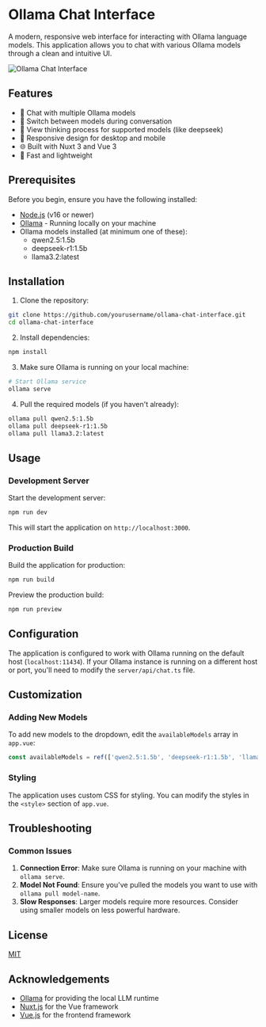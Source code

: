 # Ollama Chat Interface

A modern, responsive web interface for interacting with Ollama language models. This application allows you to chat with various Ollama models through a clean and intuitive UI.

![Ollama Chat Interface](https://via.placeholder.com/800x450.png?text=Ollama+Chat+Interface)

## Features

- 🤖 Chat with multiple Ollama models
- 🔄 Switch between models during conversation
- 💭 View thinking process for supported models (like deepseek)
- 📱 Responsive design for desktop and mobile
- 🌐 Built with Nuxt 3 and Vue 3
- 🚀 Fast and lightweight

## Prerequisites

Before you begin, ensure you have the following installed:

- [Node.js](https://nodejs.org/) (v16 or newer)
- [Ollama](https://ollama.ai/) - Running locally on your machine
- Ollama models installed (at minimum one of these):
  - qwen2.5:1.5b
  - deepseek-r1:1.5b
  - llama3.2:latest

## Installation

1. Clone the repository:

```bash
git clone https://github.com/yourusername/ollama-chat-interface.git
cd ollama-chat-interface
```

2. Install dependencies:

```bash
npm install
```

3. Make sure Ollama is running on your local machine:

```bash
# Start Ollama service
ollama serve
```

4. Pull the required models (if you haven't already):

```bash
ollama pull qwen2.5:1.5b
ollama pull deepseek-r1:1.5b
ollama pull llama3.2:latest
```

## Usage

### Development Server

Start the development server:

```bash
npm run dev
```

This will start the application on `http://localhost:3000`.

### Production Build

Build the application for production:

```bash
npm run build
```

Preview the production build:

```bash
npm run preview
```

## Configuration

The application is configured to work with Ollama running on the default host (`localhost:11434`). If your Ollama instance is running on a different host or port, you'll need to modify the `server/api/chat.ts` file.

## Customization

### Adding New Models

To add new models to the dropdown, edit the `availableModels` array in `app.vue`:

```javascript
const availableModels = ref(['qwen2.5:1.5b', 'deepseek-r1:1.5b', 'llama3.2:latest', 'your-new-model'])
```

### Styling

The application uses custom CSS for styling. You can modify the styles in the `<style>` section of `app.vue`.

## Troubleshooting

### Common Issues

1. **Connection Error**: Make sure Ollama is running on your machine with `ollama serve`.
2. **Model Not Found**: Ensure you've pulled the models you want to use with `ollama pull model-name`.
3. **Slow Responses**: Larger models require more resources. Consider using smaller models on less powerful hardware.

## License

[MIT](LICENSE)

## Acknowledgements

- [Ollama](https://ollama.ai/) for providing the local LLM runtime
- [Nuxt.js](https://nuxt.com/) for the Vue framework
- [Vue.js](https://vuejs.org/) for the frontend framework
